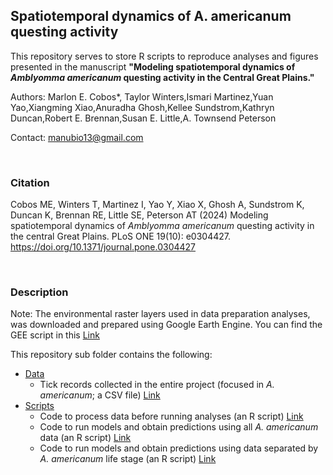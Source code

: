 ## Spatiotemporal dynamics of A. americanum questing activity

This repository serves to store R scripts to reproduce analyses and figures presented in the manuscript **"Modeling spatiotemporal dynamics of *Amblyomma americanum* questing activity in the Central Great Plains."**

Authors: Marlon E. Cobos*, Taylor Winters,Ismari Martinez,Yuan Yao,Xiangming Xiao,Anuradha Ghosh,Kellee Sundstrom,Kathryn Duncan,Robert E. Brennan,Susan E. Little,A. Townsend Peterson

Contact: manubio13@gmail.com

<br>

### Citation

Cobos ME, Winters T, Martinez I, Yao Y, Xiao X, Ghosh A, Sundstrom K, Duncan K, Brennan RE, Little SE, Peterson AT (2024) Modeling spatiotemporal dynamics of *Amblyomma americanum* questing activity in the central Great Plains. PLoS ONE 19(10): e0304427. https://doi.org/10.1371/journal.pone.0304427

<br>

### Description

Note: The environmental raster layers used in data preparation analyses, was downloaded and prepared using Google Earth Engine. You can find the GEE script in this <a href="https://github.com/marlonecobos/Tick_KSOK/blob/main/General/GEE_Daymet_data_prep.txt" target="_blank">Link</a> 

This repository sub folder contains the following:

- <a href="https://github.com/marlonecobos/Tick_KSOK/tree/main/A_americanum_ENM/Data" target="_blank">Data</a>  
  - Tick records collected in the entire project (focused in *A. americanum*; a CSV file) <a href="https://github.com/marlonecobos/Tick_KSOK/blob/main/A_americanum_ENM/Data/KS_OK_tickdata_Aa.csv" target="_blank">Link</a> 
- <a href="https://github.com/marlonecobos/Tick_KSOK/tree/main/A_americanum_ENM/Scripts" target="_blank">Scripts</a> 
  - Code to process data before running analyses (an R script) <a href="https://github.com/marlonecobos/Tick_KSOK/blob/main/A_americanum_ENM/Scripts/Data_preparation_Aa.R" target="_blank">Link</a>
  - Code to run models and obtain predictions using all *A. americanum* data (an R script) <a href="https://github.com/marlonecobos/Tick_KSOK/blob/main/A_americanum_ENM/Scripts/Risk_modeling_Aa.R" target="_blank">Link</a>
  - Code to run models and obtain predictions using data separated by *A. americanum* life stage (an R script) <a href="https://github.com/marlonecobos/Tick_KSOK/blob/main/A_americanum_ENM/Scripts/Risk_modeling_Aa_life_stages.R" target="_blank">Link</a>
